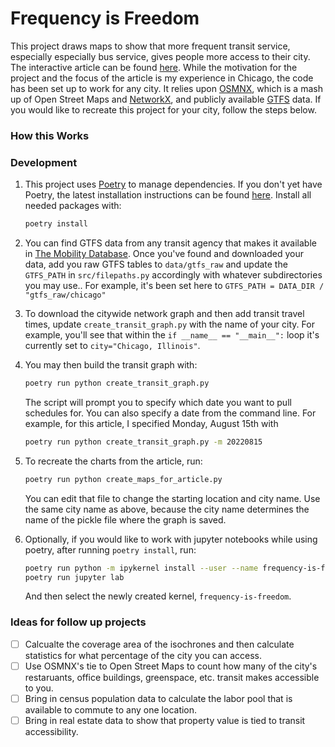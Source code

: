 # Frequency is Freedom

This project draws maps to show that more frequent transit service, especially especially bus service, gives people more access to their city. The interactive article can be found [here](https://ideo-frequency-is-freedom-app-q4autp.streamlitapp.com/). While the motivation for the project and the focus of the article is my experience in Chicago, the code has been set up to work for any city. It relies upon [OSMNX](https://geoffboeing.com/2016/11/osmnx-python-street-networks/), which is a mash up of Open Street Maps and [NetworkX](https://networkx.org/), and publicly available [GTFS](https://database.mobilitydata.org/) data. If you would like to recreate this project for your city, follow the steps below.

### How this Works


### Development

1. This project uses [Poetry](https://python-poetry.org/) to manage dependencies. If you don't yet have Poetry, the latest installation instructions can be found [here](https://python-poetry.org/docs/master/#installation). Install all needed packages with:
   ```bash
   poetry install
   ```

1. You can find GTFS data from any transit agency that makes it available in [The Mobility Database](https://database.mobilitydata.org/). Once you've found and downloaded your data, add you raw GTFS tables to `data/gtfs_raw` and update the `GTFS_PATH` in `src/filepaths.py` accordingly with whatever subdirectories you may use.. For example, it's been set here to `GTFS_PATH = DATA_DIR / "gtfs_raw/chicago"`

1. To download the citywide network graph and then add transit travel times, update `create_transit_graph.py` with the name of your city. For example, you'll see that within the `if __name__ == "__main__":` loop it's currently set to `city="Chicago, Illinois"`.

1. You may then build the transit graph with: 
   ```bash
   poetry run python create_transit_graph.py
   ```

   The script will prompt you to specify which date you want to pull schedules for. You can also specify a date from the command line. For example, for this article, I specified Monday, August 15th with 
   ```bash
   poetry run python create_transit_graph.py -m 20220815
   ```

1. To recreate the charts from the article, run:
   ```bash
   poetry run python create_maps_for_article.py
   ```

   You can edit that file to change the starting location and city name. Use the same city name as above, because the city name determines the name of the pickle file where the graph is saved.

1. Optionally, if you would like to work with jupyter notebooks while using poetry, after running `poetry install`, run:
   ```bash
   poetry run python -m ipykernel install --user --name frequency-is-freedom
   poetry run jupyter lab
   ```
   And then select the newly created kernel, `frequency-is-freedom`.

### Ideas for follow up projects
- [ ] Calcualte the coverage area of the isochrones and then calculate statistics for what percentage of the city you can access.
- [ ] Use OSMNX's tie to Open Street Maps to count how many of the city's restaruants, office buildings, greenspace, etc. transit makes accessible to you.
- [ ] Bring in census population data to calculate the labor pool that is available to commute to any one location.
- [ ] Bring in real estate data to show that property value is tied to transit accessibility.